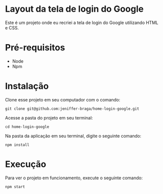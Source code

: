 # Layout da tela de login do Google 
Este é um projeto onde eu recriei a tela de login do Google utilizando HTML e CSS.

# Pré-requisitos 
- Node
- Npm

# Instalação 
Clone esse projeto em seu computador com o comando: 
``` 
git clone git@github.com:jeniffer-braga/home-login-google.git
```

Acesse a pasta do projeto em seu terminal:
``` 
cd home-login-google
```

Na pasta da aplicação em seu terminal, digite o seguinte comando:
```
npm install
```

# Execução
Para ver o projeto em funcionamento, execute o seguinte comando:
```
npm start
```